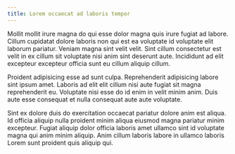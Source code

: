 ```yaml
---
title: Lorem occaecat ad laboris tempor
---
```


Mollit mollit irure magna do qui esse dolor magna quis irure fugiat ad labore. Cillum cupidatat dolore laboris non qui est ea voluptate id voluptate elit laborum pariatur. Veniam magna sint velit velit. Sint cillum consectetur est velit in ex cillum sit voluptate nisi anim sint deserunt aute. Incididunt ad elit excepteur excepteur officia sunt eu cillum aliquip cillum.

Proident adipisicing esse ad sunt culpa. Reprehenderit adipisicing labore sint ipsum amet. Laboris ad elit elit cillum nisi aute fugiat sit magna reprehenderit eu. Voluptate nisi esse do id enim in velit minim anim. Duis aute esse consequat et nulla consequat aute aute voluptate.

Sint ex dolore duis do exercitation occaecat pariatur dolore anim est aliqua. Id officia aliquip nulla proident minim aliqua eiusmod magna pariatur minim excepteur. Fugiat aliquip dolor officia laboris amet ullamco sint id voluptate magna qui anim minim aliquip. Anim cillum laboris labore in ullamco laboris Lorem sunt proident quis aliquip qui.